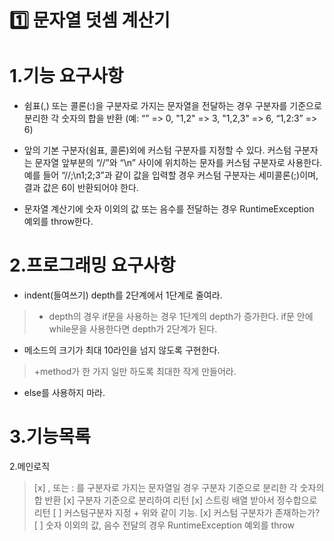 # 1️⃣ 문자열 덧셈 계산기

# 1.기능 요구사항
+ 쉼표(,) 또는 콜론(:)을 구분자로 가지는 문자열을 전달하는 경우 구분자를 기준으로 분리한 각 숫자의 합을 반환 (예: “” => 0, "1,2" => 3, "1,2,3" => 6, “1,2:3” => 6)  

+ 앞의 기본 구분자(쉼표, 콜론)외에 커스텀 구분자를 지정할 수 있다. 커스텀 구분자는 문자열 앞부분의 “//”와 “\n” 사이에 위치하는 문자를 커스텀 구분자로 사용한다. 예를 들어 “//;\n1;2;3”과 같이 값을 입력할 경우 커스텀 구분자는 세미콜론(;)이며, 결과 값은 6이 반환되어야 한다.  

+ 문자열 계산기에 숫자 이외의 값 또는 음수를 전달하는 경우 RuntimeException 예외를 throw한다.  


# 2.프로그래밍 요구사항
+ indent(들여쓰기) depth를 2단계에서 1단계로 줄여라.
> + depth의 경우 if문을 사용하는 경우 1단계의 depth가 증가한다. if문 안에 while문을 사용한다면 depth가 2단계가 된다.
+ 메소드의 크기가 최대 10라인을 넘지 않도록 구현한다.
> +method가 한 가지 일만 하도록 최대한 작게 만들어라.
+ else를 사용하지 마라.

# 3.기능목록

2.메인로직
> [x] , 또는 : 를 구분자로 가지는 문자열일 경우 구분자 기준으로 분리한 각 숫자의 합 반환
>   [x] 구분자 기준으로 분리하여 리턴
>   [x] 스트링 배열 받아서 정수합으로 리턴
> [ ] 커스텀구분자 지정 + 위와 같이 기능.
>   [x] 커스텀 구분자가 존재하는가?
> [ ] 숫자 이외의 값, 음수 전달의 경우 RuntimeException 예외를 throw
